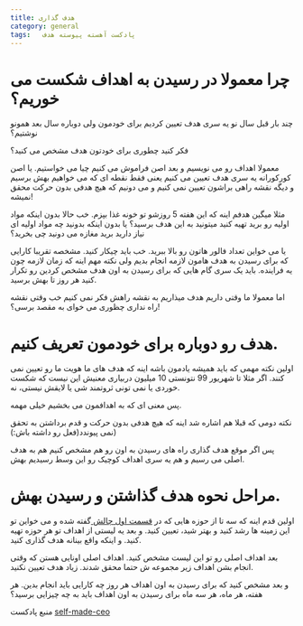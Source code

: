 ```yaml
---
title: هدف گذاری
category: general
tags:   پادکست آهسته پیوسته هدف
---
```


# چرا معمولا در رسیدن به اهداف شکست می خوریم؟  

چند بار قبل سال نو یه سری هدف تعیین کردیم برای خودمون ولی دوباره سال بعد همونو نوشتیم؟

فکر کنید چطوری برای خودتون هدف مشخص می کنید؟

معمولا اهداف رو می نویسیم و بعد اصن فراموش می کنیم چیا می خواستیم. یا اصن کورکورانه یه سری هدف تعیین می کنیم یعنی فقط نقطه ای که می خواهیم بهش برسیم و دیگه نقشه راهی براشون تعیین نمی کنیم و می دونیم که هیچ هدفی بدون حرکت محقق نمیشه!

مثلا میگین هدفم اینه که این هفته 5 روزشو تو خونه غذا بپزم. خب حالا بدون اینکه مواد اولیه رو برید تهیه کنید میتونید به این هدف برسید؟ یا بدون اینکه بدونید چه مواد اولیه ای نیاز دارید برید مغازه می دونید چی بخرید؟

یا می خواین تعداد فالور هاتون رو بالا ببرید. خب باید چیکار کنید. مشخصه تقریبا کارایی که برای رسیدن به هدف هامون لازمه انجام بدیم ولی نکته مهم اینه که زمان لازمه چون یه فراینده. باید یک سری گام هایی که برای رسیدن به اون هدف مشخص کردین رو تکرار کنید هر روز تا بهش برسید.

اما معمولا ما وقتی داریم هدف میذاریم به نقشه راهش فکر نمی کنیم خب وقتی نقشه راه نداری چظوری می خوای به مقصد برسی؟! 

# هدف رو دوباره برای خودمون تعریف کنیم.
اولین نکته مهمی که باید همیشه یادمون باشه اینه که هدف های ما هویت ما رو تعیین نمی کنند. اگر مثلا تا شهریور 99 نتونستی 10 میلیون دربیاری معنیش این نیست که شکست خوردی یا نمی تونی ثروتمند شی یا لایقش نیستی، نه.

پس معنی ای که به اهدافمون می بخشیم خیلی مهمه.

نکته دومی که قبلا هم اشاره شد اینه که هیچ هدفی بدون حرکت و قدم برداشتن به تحقق نمی پیوندد(فعل رو داشته باش:))

پس اگر موقع هدف گذاری راه های رسیدن به اون رو هم مشخص کنیم هم به هدف اصلی می رسیم و هم یه سری اهداف کوچیک رو این وسط رسیدیم بهش.

# مراحل نحوه هدف گذاشتن و رسیدن بهش.

اولین قدم اینه که سه تا از حوزه هایی که در [قسمت اول چالش ](http://spacelover.net/wheel-of-life.html)گفته شده و می خواین تو این زمینه ها رشد کنید و بهتر شید، تعیین کنید. و بعد یه لیستی از اهداف تو هر حوزه تهیه کنید. و اینکه واقع بینانه هدف گذاری کنید.

بعد اهداف اصلی رو تو این لیست مشخص کنید. اهداف اصلی اونایی هستن که وقتی انجام بشن اهداف زیر مجموعه ش حتما محقق شدند. زیاد هدف تعیین نکنید.

و بعد مشخص کنید که برای رسیدن به اون اهداف هر روز چه کارایی باید انجام بدین.
هر هفته، هر ماه، هر سه ماه برای رسیدن به اون اهداف باید به چه چیزایی برسید؟

منبع پادکست [self-made-ceo](https://chartable.com/podcasts/selfmade-ceo-with-adrienne-finch)


